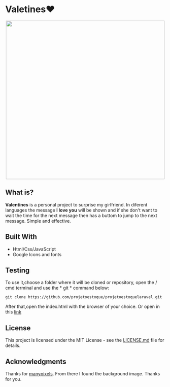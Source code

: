 # Valetines❤️
<p align="center">
<img src="./preview.gif" width=500>
</p>

## What is?
**Valentines** is a personal project to surprise my girlfriend. In diferent languages the message **I love you** will be shown 
and if she don't want to wait the time for the next message then has a buttom to jump to the next message. Simple and effective.

## Built With

* Html/Css/JavaScript
* Google Icons and fonts

## Testing

To use it,choose a folder where it will be cloned or repository, open the / cmd terminal and use the * git * command below:
```
git clone https://github.com/projetoestoque/projetoestoquelaravel.git
```
After that,open the index.html with the browser of your choice.
Or open in this [link](https://12-06-2020.neocities.org/)

## License
This project is licensed under the MIT License - see the [LICENSE.md](https://github.com/JuanGustah/Valetines/blob/master/LICENSE) file for details.

## Acknowledgments
Thanks for [manypixels](https://www.manypixels.co/). From there I found the background image.
Thanks for you.
